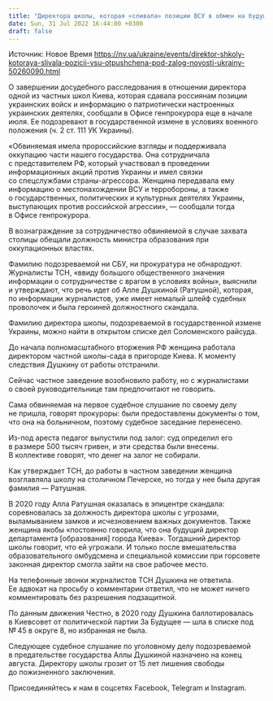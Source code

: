 ```yaml
---
title: "Директора школы, которая «сливала» позиции ВСУ в обмен на будущий пост «министра образования», отпустили под залог — ТСН"
date: Sun, 31 Jul 2022 16:44:00 +0300
draft: false
---
```

Источник: Новое Время https://nv.ua/ukraine/events/direktor-shkoly-kotoraya-slivala-pozicii-vsu-otpushchena-pod-zalog-novosti-ukrainy-50260090.html


О завершении досудебного расследования в отношении директора одной из частных школ Киева, которая сдавала россиянам позиции украинских войск и информацию о патриотически настроенных украинских деятелях, сообщали в Офисе генпрокурора еще в начале июля. Ее подозревают в государственной измене в условиях военного положения (ч. 2 ст. 111 УК Украины).

«Обвиняемая имела пророссийские взгляды и поддерживала оккупацию части нашего государства. Она сотрудничала с представителем РФ, который участвовал в проведении информационных акций против Украины и имел связки со спецслужбами страны-агрессора. Женщина передавала ему информацию о местонахождении ВСУ и терробороны, а также о государственных, политических и культурных деятелях Украины, выступающих против российской агрессии», — сообщали тогда в Офисе генпрокурора.

В вознаграждение за сотрудничество обвиняемой в случае захвата столицы обещали должность министра образования при оккупационных властях.

Фамилию подозреваемой ни СБУ, ни прокуратура не обнародуют. Журналисты ТСН, «ввиду большого общественного значения информации о сотрудничестве с врагом в условиях войны», выяснили и утверждают, что речь идет об Алле Душкиной (Ратушной), которая, по информации журналистов, уже имеет немалый шлейф судебных проволочек и была героиней должностного скандала.

Фамилию директора школы, подозреваемой в государственной измене Украины, можно найти в открытом списке дел Соломенского райсуда.

До начала полномасштабного вторжения РФ женщина работала директором частной школы-сада в пригороде Киева. К моменту следствия Душкину от работы отстранили.

Сейчас частное заведение возобновило работу, но с журналистами о своей руководительнице там предпочитают не говорить.

Сама обвиняемая на первое судебное слушание по своему делу не пришла, говорят прокуроры: были предоставлены документы о том, что она на больничном, поэтому судебное заседание перенесено.

Из-под ареста педагог выпустили под залог: суд определил его в размере 500 тысяч гривен, и эти средства были внесены. В коллективе говорят, что денег на залог не собирали.

Как утверждает ТСН, до работы в частном заведении женщина возглавляла школу на столичном Печерске, но тогда у нее была другая фамилия — Ратушная.

В 2020 году Алла Ратушная оказалась в эпицентре скандала: соревновалась за должность директора школы с угрозами, выламыванием замков и исчезновением важных документов. Также женщина якобы «постоянно говорила, что она будущий директор департамента [образования] города Киева». Тогдашний директор школы говорит, что ей угрожали. И только после вмешательства образовательного омбудсмена и специальной комиссии при горсовете законная директор смогла зайти на свое рабочее место.

На телефонные звонки журналистов ТСН Душкина не ответила. Ее адвокат на просьбу о комментарии ответил, что не может ничего комментировать без разрешения подзащитной.

По данным движения Честно, в 2020 году Душкина баллотировалась в Киевсовет от политической партии За Будущее — шла в списке под № 45 в округе 8, но избранная не была.

Следующее судебное слушание по уголовному делу подозреваемой в предательстве государства Аллы Душкиной назначено на конец августа. Директору школы грозит от 15 лет лишения свободы до пожизненного заключения.

Присоединяйтесь к нам в соцсетях Facebook, Telegram и Instagram.
